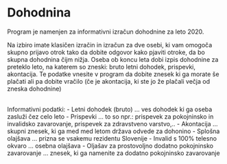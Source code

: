 # Dohodnina

Program je namenjen za informativni izračun dohodnine za leto 2020.<br>

Na izbiro imate klasičen izračin in izračun za dve osebi, ki vam omogoča skupno prijavo otrok tako da dobite odgovor kako pjaviti otroke, da bo skupna dohodnina čijm nižja.
Oseba ob koncu leta dobi izpis dohodnine za preteklo leto, na katerem so zneski: bruto letni dohodek, prispevki, akontacija. Te podatke vnesite v program da dobite znesek ki ga morate še plačati ali pa dobite vračilo (če je akontacija, ki ste jo že plačali večja od zneska dohodnine)

<br>
Informativni podatki:
- Letni dohodek (bruto) ... ves dohodek ki ga oseba zasluži čez celo leto
- Prispevki ... to so npr.: prispevek za pokojninsko in invalidsko zavarovanje, prispevek za zdravstveno varstvo,..
- Akontacija ... skupni znesek, ki ga med med letom država odvede za dohonino
- Splošna olajšava ... prizna se vsakemu rezidentu Slovenije
- Invalid s 100% telesno okvaro ... osebna olajšava
- Oljašav za prostovoljno dodatno pokojninsko zavarovanje ... znesek, ki ga namenite za dodatno pokojninsko zavarovanje



